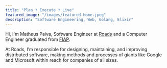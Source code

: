 ```yaml
---
title: "Plan • Execute • Live"
featured_image: "/images/featured-home.jpeg"
description: "Software Engineering, Web, Golang, Elixir"
---
```


Hi, I'm Matheus Paiva, Software Engineer at [Roads](https://www.roads.run/) and a Computer Engineer graduated from [FIAP](https://www.fiap.com.br/).

At Roads, I’m responsible for designing, maintaining, and improving distributed software, making methods and processes of giants like Google and Microsoft within reach for companies of all sizes.
